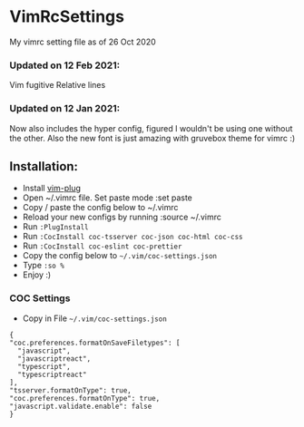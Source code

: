 # VimRcSettings
My vimrc setting file as of 26 Oct 2020

### Updated on 12 Feb 2021:
Vim fugitive
Relative lines

### Updated on 12 Jan 2021:
Now also includes the hyper config, figured I wouldn't be using one without the other.
Also the new font is just amazing with gruvebox theme for vimrc :)


## Installation:
  * Install [vim-plug](https://github.com/junegunn/vim-plug)
  * Open ~/.vimrc file. Set paste mode :set paste
  * Copy / paste the config below to ~/.vimrc
  * Reload your new configs by running :source ~/.vimrc
  * Run `:PlugInstall`
  * Run `:CocInstall coc-tsserver coc-json coc-html coc-css`
  * Run `:CocInstall coc-eslint coc-prettier`
  * Copy the config below to `~/.vim/coc-settings.json`
  * Type `:so %`
  * Enjoy :)

### COC Settings
  * Copy in File `~/.vim/coc-settings.json`
  ```
  {
  "coc.preferences.formatOnSaveFiletypes": [
    "javascript",
    "javascriptreact",
    "typescript",
    "typescriptreact"
  ],
  "tsserver.formatOnType": true,
  "coc.preferences.formatOnType": true,
  "javascript.validate.enable": false
}
```
